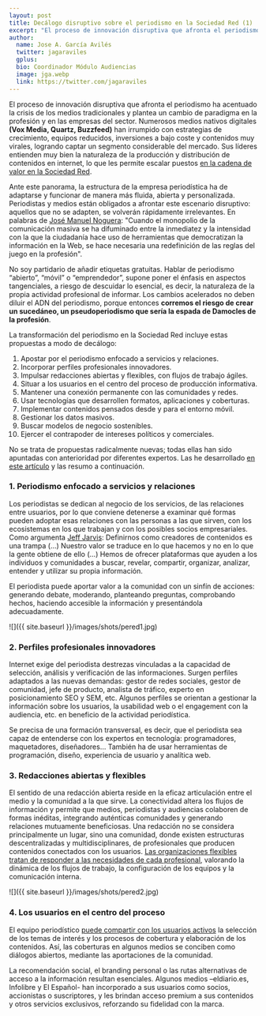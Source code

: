 ```yaml
---
layout: post
title: Decálogo disruptivo sobre el periodismo en la Sociedad Red (1)
excerpt: "El proceso de innovación disruptiva que afronta el periodismo ha acentuado la crisis de los medios tradicionales y plantea un cambio de paradigma en la profesión y en las empresas del sector. Numerosos medios nativos digitales (Vox Media, Quartz, Buzzfeed…) han irrumpido con estrategias de crecimiento, equipos reducidos, inversiones a bajo coste y contenidos muy virales, logrando captar un segmento considerable del mercado. Sus líderes entienden muy bien la naturaleza de la producción y distribución de contenidos en internet, lo que les permite escalar puestos en la cadena de valor en la Sociedad Red."
author:
  name: Jose A. García Avilés
  twitter: jagaraviles
  gplus:  
  bio: Coordinador Módulo Audiencias
  image: jga.webp
  link: https://twitter.com/jagaraviles
---
```

El proceso de innovación disruptiva que afronta el periodismo ha acentuado la crisis de los medios tradicionales y plantea un cambio de paradigma en la profesión y en las empresas del sector. Numerosos medios nativos digitales **(Vox Media, Quartz, Buzzfeed)** han irrumpido con estrategias de crecimiento, equipos reducidos, inversiones a bajo coste y contenidos muy virales, logrando captar un segmento considerable del mercado. Sus líderes entienden muy bien la naturaleza de la producción y distribución de contenidos en internet, lo que les permite escalar puestos [en la cadena de valor en la Sociedad Red](http://mip.umh.es/blog/2015/04/24/comunicar-sociedad-red/).

Ante este panorama, la estructura de la empresa periodística ha de adaptarse y funcionar de manera más fluida, abierta y personalizada. Periodistas y medios están obligados a afrontar este escenario disruptivo: aquellos que no se adapten, se volverán rápidamente irrelevantes. En palabras de [José Manuel Noguera](https://twitter.com/jmnoguera?lang=es):
"Cuando el monopolio de la comunicación masiva se ha difuminado entre la inmediatez y la intensidad con la que la ciudadanía hace uso de herramientas que democratizan la información en la Web, se hace necesaria una redefinición de las reglas del juego en la profesión".

No soy partidario de añadir etiquetas gratuitas. Hablar de periodismo “abierto”, “móvil” o “emprendedor”, supone poner el énfasis en aspectos tangenciales, a riesgo de descuidar lo esencial, es decir, la naturaleza de la propia actividad profesional de informar. Los cambios acelerados no deben diluir el ADN del periodismo, porque entonces **corremos el riesgo de crear un sucedáneo, un pseudoperiodismo que sería la espada de Damocles de la profesión**.

La transformación del periodismo en la Sociedad Red incluye estas propuestas a modo de decálogo:

1.	Apostar por el periodismo enfocado a servicios y relaciones.
2.	Incorporar perfiles profesionales innovadores.
3.	Impulsar redacciones abiertas y flexibles, con flujos de trabajo ágiles.
4.	Situar a los usuarios en el centro del proceso de producción informativa.
5.	Mantener una conexión permanente con las comunidades y redes.
6.	Usar tecnologías que desarrollen formatos, aplicaciones y coberturas.
7.	Implementar contenidos pensados desde y para el entorno móvil.
8.	Gestionar los datos masivos.
9.	Buscar modelos de negocio sostenibles.
10.	Ejercer el contrapoder de intereses políticos y comerciales. 

No se trata de propuestas radicalmente nuevas; todas ellas han sido apuntadas con anterioridad por diferentes expertos. Las he desarrollado [en este artículo](http://www.novosmedios.org/revista/index.php/AEICp/article/view/128) y las resumo a continuación.

### 1. Periodismo enfocado a servicios y relaciones

Los periodistas se dedican al negocio de los servicios, de las relaciones entre usuarios, por lo que conviene detenerse a examinar qué formas pueden adoptar esas relaciones con las personas a las que sirven, con los ecosistemas en los que trabajan y con los posibles socios empresariales. Como argumenta [Jeff Jarvis](https://twitter.com/jeffjarvis?lang=es): 
Definirnos como creadores de contenidos es una trampa (…) Nuestro valor se traduce en lo que hacemos y no en lo que la gente obtiene de ello (…) Hemos de ofrecer plataformas que ayuden a los individuos y comunidades a buscar, revelar, compartir, organizar, analizar, entender y utilizar su propia información. 

El periodista puede aportar valor a la comunidad con un sinfín de acciones: generando debate, moderando, planteando preguntas, comprobando hechos, haciendo accesible la información y presentándola adecuadamente. 

![]({{ site.baseurl }}/images/shots/pered1.jpg)

### 2. Perfiles profesionales innovadores

Internet exige del periodista destrezas vinculadas a la capacidad de selección, análisis y verificación de las informaciones. Surgen perfiles adaptados a las nuevas demandas: gestor de redes sociales, gestor de comunidad, jefe de producto, analista de tráfico, experto en posicionamiento SEO y SEM, etc. Algunos perfiles se orientan a gestionar la información sobre los usuarios, la usabilidad web o el engagement con la audiencia, etc. en beneficio de la actividad periodística.

Se precisa de una formación transversal, es decir, que el periodista sea capaz de entenderse con los expertos en tecnología: programadores, maquetadores, diseñadores… También ha de usar herramientas de programación, diseño, experiencia de usuario y analítica web. 

### 3. Redacciones abiertas y flexibles

El sentido de una redacción abierta reside en la eficaz articulación entre el medio y la comunidad a la que sirve. La conectividad altera los flujos de información y permite que medios, periodistas y audiencias colaboren de formas inéditas, integrando auténticas comunidades y generando relaciones mutuamente beneficiosas.
Una redacción no se considera principalmente un lugar, sino una comunidad, donde existen estructuras descentralizadas y multidisciplinares, de profesionales que producen contenidos conectados con los usuarios. [Las organizaciones flexibles tratan de responder a las necesidades de cada profesional](http://mip.umh.es/blog/2015/11/08/pistas-mejorar-organizacion-redacciones/), valorando la dinámica de los flujos de trabajo, la configuración de los equipos y la comunicación interna.

![]({{ site.baseurl }}/images/shots/pered2.jpg)

### 4.	Los usuarios en el centro del proceso

El equipo periodístico [puede compartir con los usuarios activos](http://mip.umh.es/blog/2015/10/18/interactuar-audiencia-usuarios-activos/) la selección de los temas de interés y los procesos de cobertura y elaboración de los contenidos. Así, las coberturas en algunos medios se conciben como diálogos abiertos, mediante las aportaciones de la comunidad.

La recomendación social, el branding personal o las rutas alternativas de acceso a la información resultan esenciales. Algunos medios –eldiario.es, Infolibre y El Español- han incorporado a sus usuarios como socios, accionistas o suscriptores, y les brindan acceso premium a sus contenidos y otros servicios exclusivos, reforzando su fidelidad con la marca.